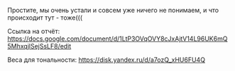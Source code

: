 Простите, мы очень устали и совсем уже ничего не понимаем, и что происходит тут - тоже(((

Ссылка на отчёт: https://docs.google.com/document/d/1LtP3OVqOVY8cJxAjtV14L96UK6mQ5MhxqjlSejSsLF8/edit

Веса для тональности: https://disk.yandex.ru/d/a7ozQ_xHU6FU4Q



